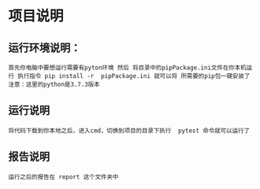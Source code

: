# 项目说明
## 运行环境说明：

 `首先你电脑中要想运行需要有pyton环境
  然后 将目录中的pipPackage.ini文件在你本机运行
  执行指令 pip install -r  pipPackage.ini 就可以将 所需要的pip包一键安装了
  注意：这里的python是3.7.3版本
  `
 ## 运行说明
 `将代码下载到你本地之后，进入cmd，切换到项目的目录下执行  pytest 命令就可以运行了`
 
 ## 报告说明
 `运行之后的报告在 report 这个文件夹中`